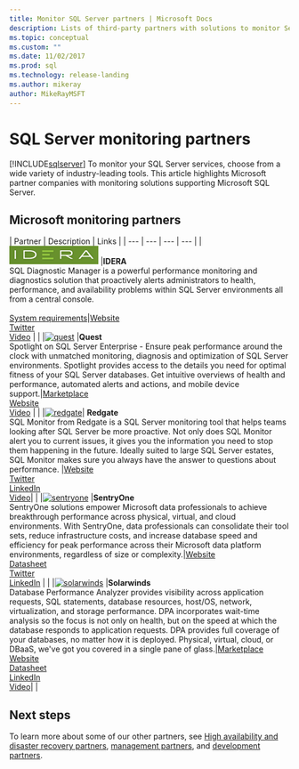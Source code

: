 ```yaml
---
title: Monitor SQL Server partners | Microsoft Docs
description: Lists of third-party partners with solutions to monitor Server.
ms.topic: conceptual
ms.custom: ""
ms.date: 11/02/2017 
ms.prod: sql
ms.technology: release-landing
ms.author: mikeray
author: MikeRayMSFT
---
```

# SQL Server monitoring partners
[!INCLUDE[sqlserver](../includes/applies-to-version/sqlserver.md)]
To monitor your SQL Server services, choose from a wide variety of industry-leading tools. This article highlights Microsoft partner companies with monitoring solutions supporting Microsoft SQL Server.

## Microsoft monitoring partners

| Partner | Description | Links |
| --- | --- | --- | --- |
|[![idera][1]][idera_website] |**IDERA**<br>SQL Diagnostic Manager is a powerful performance monitoring and diagnostics solution that proactively alerts administrators to health, performance, and availability problems within SQL Server environments all from a central console.<br><br>[System requirements][idera_requirements]|<!--[Marketplace][idera_marketplace]<br>-->[Website][idera_website]<br>[Twitter][idera_twitter]<br>[Video][idera_youtube] | |
|[![quest][3]][quest_website] |**Quest**<br>Spotlight on SQL Server Enterprise - Ensure peak performance around the clock with unmatched monitoring, diagnosis and optimization of SQL Server environments. Spotlight provides access to the details you need for optimal fitness of your SQL Server databases. Get intuitive overviews of health and performance, automated alerts and actions, and mobile device support.|[Marketplace][quest_marketplace]<br>[Website][quest_website]<br>[Video][quest_video] | |
|[![redgate][4]][redgate_website]| **Redgate**<br>SQL Monitor from Redgate is a SQL Server monitoring tool that helps teams looking after SQL Server be more proactive. Not only does SQL Monitor alert you to current issues, it gives you the information you need to stop them happening in the future. Ideally suited to large SQL Server estates, SQL Monitor makes sure you always have the answer to questions about performance. |[Website][redgate_website]<br>[Twitter][redgate_twitter]<br>[LinkedIn][redgate_linkedin] <br>[Video][redgate_video]| |
|[![sentryone][2]][sentryone_website] |**SentryOne**<br>SentryOne solutions empower Microsoft data professionals to achieve breakthrough performance across physical, virtual, and cloud environments. With SentryOne, data professionals can consolidate their tool sets, reduce infrastructure costs, and increase database speed and efficiency for peak performance across their Microsoft data platform environments, regardless of size or complexity.|<!--[Marketplace][idera_marketplace]<br>-->[Website][sentryone_website]<br>[Datasheet][sentryone_datasheet]<br>[Twitter][sentryone_twitter]<br>[LinkedIn][sentryone_linkedin] | |
|[![solarwinds][5]][solarwinds_website] |**Solarwinds**<br>Database Performance Analyzer provides visibility across application requests, SQL statements, database resources, host/OS, network, virtualization, and storage performance. DPA incorporates wait-time analysis so the focus is not only on health, but on the speed at which the database responds to application requests. DPA provides full coverage of your databases, no matter how it is deployed. Physical, virtual, cloud, or DBaaS, we've got you covered in a single pane of glass.|[Marketplace][solarwinds_marketplace]<br>[Website][solarwinds_website]<br>[Datasheet][solarwinds_datasheet]<br>[LinkedIn][solarwinds_linkedin]<br>[Video][solarwinds_video]| |



## Next steps
To learn more about some of our other partners, see [High availability and disaster recovery partners][hadr_partners], [management partners][management_partners], and [development partners][dev_partners].

<!--Image references-->
[1]: ./media/partner-hadr-sql-server/idera-logo.png
[2]: ./media/partner-hadr-sql-server/sentryone.png
[3]: ./media/partner-hadr-sql-server/quest.png
[4]: ./media/partner-hadr-sql-server/redgate.png
[5]: ./media/partner-hadr-sql-server/solarwinds.png

<!--Article links-->
[hadr_partners]: ./partner-hadr-sql-server.md
[management_partners]: ./partner-management-sql-server.md
[dev_partners]: ./partner-dev-sql-server.md

<!--Website links -->

[idera_website]:https://www.idera.com/productssolutions/sqlserver/sqldiagnosticmanager
[sentryone_website]:https://www.sentryone.com
[quest_website]:https://www.quest.com/products/spotlight-on-sql-server-enterprise
[redgate_website]:https://www.red-gate.com/products/dba/sql-monitor/
[solarwinds_website]:https://www.solarwinds.com/database-performance-analyzer
<!--Get Started Links-->

<!--Datasheet Links-->
[sentryone_datasheet]:https://www.sentryone.com/products/sentryone-platform/database-performance-monitoring
[solarwinds_datasheet]:https://www.solarwinds.com/-/media/solarwinds/swdcv2/licensed-products/database-performance-analyzer-sql-server/resources/datasheets/dpa-datasheet-sql-server.ashx

<!--Marketplace Links -->
<!----Not available[idera_marketplace]:https://azure.microsoft.com/marketplace/-->  

[quest_marketplace]:https://azuremarketplace.microsoft.com/marketplace/apps/quest.spotlightcloud?tab=Overview
[solarwinds_marketplace]:https://azuremarketplace.microsoft.com/marketplace/apps/solarwinds.solarwinds-database-performance-analyzer

<!--Press links-->
<!--[idera_press]:-->

<!--Video links-->
[idera_youtube]:https://www.idera.com/resourcecentral/videos/an-overview-of-sql-diagnostic-manager
[quest_video]:https://www.quest.com/webcast-ondemand/optimizing-and-tuning-sql-server8122701/
[redgate_video]:https://youtu.be/EYCLM9hTyME 
[solarwinds_video]:https://www.solarwinds.com/resources/video/database-performance-analyzer-overview

<!--Twitter links-->
[idera_twitter]:https://twitter.com/Idera_Software
[sentryone_twitter]:https://twitter.com/sentryone
[redgate_twitter]:https://twitter.com/redgate

<!--Supported Systems-->
[idera_requirements]:https://www.idera.com/productssolutions/sqlserver/sqldiagnosticmanager/systemrequirements

<!--LinkedIn-->
[sentryone_linkedin]:https://www.linkedin.com/company/sentryone
[redgate_linkedin]:https://www.linkedin.com/company/red-gate-software/
[solarwinds_linkedin]:https://linkedin.com/showcase/solarwinds-database-performance
